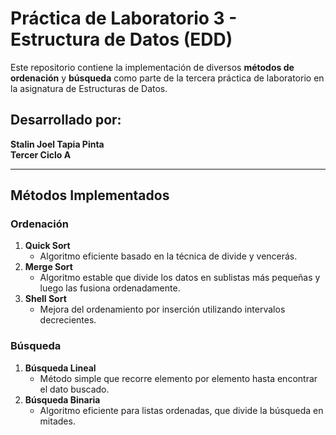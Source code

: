 # Práctica de Laboratorio 3 - Estructura de Datos (EDD)  

Este repositorio contiene la implementación de diversos **métodos de ordenación** y **búsqueda** como parte de la tercera práctica de laboratorio en la asignatura de Estructuras de Datos.  

## Desarrollado por:  
**Stalin Joel Tapia Pinta**  
**Tercer Ciclo A**  

---

## Métodos Implementados  

### Ordenación  
1. **Quick Sort**  
   - Algoritmo eficiente basado en la técnica de divide y vencerás.  
2. **Merge Sort**  
   - Algoritmo estable que divide los datos en sublistas más pequeñas y luego las fusiona ordenadamente.  
3. **Shell Sort**  
   - Mejora del ordenamiento por inserción utilizando intervalos decrecientes.  

### Búsqueda  
1. **Búsqueda Lineal**  
   - Método simple que recorre elemento por elemento hasta encontrar el dato buscado.  
2. **Búsqueda Binaria**  
   - Algoritmo eficiente para listas ordenadas, que divide la búsqueda en mitades.  
